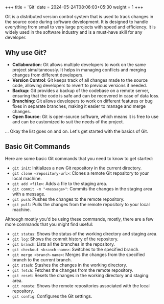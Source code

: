 +++
title = 'Git'
date = 2024-05-24T08:06:03+05:30
weight = 1
+++

Git is a distributed version control system that is used to track changes in the source code during software development. It is designed to handle everything from small to very large projects with speed and efficiency. It is widely used in the software industry and is a must-have skill for any developer.

## Why use Git?

- **Collaboration**: Git allows multiple developers to work on the same project simultaneously. It helps in managing conflicts and merging changes from different developers.
- **Version Control**: Git keeps track of all changes made to the source code, allowing developers to revert to previous versions if needed.
- **Backup**: Git provides a backup of the codebase on a remote server, ensuring that the code is safe and can be recovered in case of data loss.
- **Branching**: Git allows developers to work on different features or bug fixes in separate branches, making it easier to manage and merge changes.
- **Open Source**: Git is open-source software, which means it is free to use and can be customized to suit the needs of the project.


... Okay the list goes on and on. Let's get started with the basics of Git.

## Basic Git Commands

Here are some basic Git commands that you need to know to get started:

- `git init`: Initializes a new Git repository in the current directory.
- `git clone <repository-url>`: Clones a remote Git repository to your local machine.
- `git add <file>`: Adds a file to the staging area.
- `git commit -m "<message>"`: Commits the changes in the staging area with a message.
- `git push`: Pushes the changes to the remote repository.
- `git pull`: Pulls the changes from the remote repository to your local machine.
  
Although mostly you'd be using these commands, mostly, there are a few more commands that you might find useful:

- `git status`: Shows the status of the working directory and staging area.
- `git log`: Shows the commit history of the repository.
- `git branch`: Lists all the branches in the repository.
- `git checkout <branch-name>`: Switches to the specified branch.
- `git merge <branch-name>`: Merges the changes from the specified branch to the current branch.
- `git stash`: Stashes the changes in the working directory.
- `git fetch`: Fetches the changes from the remote repository.
- `git reset`: Resets the changes in the working directory and staging area.
- `git remote`: Shows the remote repositories associated with the local repository.
- `git config`: Configures the Git settings.
  